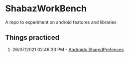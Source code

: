 # ShabazWorkBench
A repo to experiment on android features and libraries
## Things practiced
1. 26/07/2021 02:46:33 PM - [Androidx SharedPrefences](https://dev.to/tkuenneth/beyond-preferences-1fh2)
